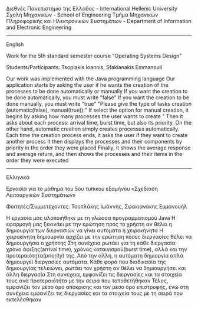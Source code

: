 Διεθνές Πανεπιστήμιο της Ελλάδος - International Hellenic University
Σχολή Μηχανικών - School of Engineering
Τμήμα Μηχανικών Πληροφορικής και Ηλεκτρονικών Συστημάτων - Department of Information and Electronic Engineering

-------------------------------
English

Work for the 5th standard semester course "Operating Systems Design"

Students/Participants: Tsoplakis Ioannis,
                       Sfakianakis Emmanouil

Our work was implemented with the Java programming language
Our application starts by asking the user if he wants the creation of the processes to be done automatically or manually
 If you want the creation to be done automatically, you must write "false"
 If you want the creation to be done manually, you must write "true"
 "Please give the type of tasks creation (automatic(false), manual(true)):"
Ιf select the option for manual creation, it begins by asking how many processes the user wants to create "
Then it asks about each process: arrival time, burst time, but also its priority.
On the other hand, automatic creation simply creates processes automatically. Each time the creation process ends, it asks the user if they want to create another process
It then displays the processes and their components by priority in the order they were placed
Finally, it shows the average response and average return, and then shows the processes and their items in the order they were executed

--------------------------------
Ελληνικά

Εργασία για το μάθημα του 5ου τυπικού εξαμήνου «Σχεδίαση Λειτουργικών Συστημάτων»

Φοιτητές/Συμμετέχοντες: Τσοπλάκης Ιωάννης,
                        Σφακιανάκης Εμμανουήλ

H εργασία μας υλοποιήθηκε με τη γλώσσα προγραμματισμού Java
H εφαρμογή μας ξεκινάει με την ερώτηση προς το χρήστη αν θέλει η δημιουργία των διεργασιών να γίνει αυτόματα ή χειροκήνητα
Η χειροκίνητη δημιουργία αρχίζει με την ερώτηση πόσες διεργασίες θέλει να δημιουργήσει ο χρήστης
          Στη συνέχεια ρωτάει για τη κάθε διεργασία: χρόνο άφιξης(arrival time), χρόνος καταιγισμού(burst time), αλλά και την προτεραιότητα(priority) της.
Aπό την άλλη, η αυτόματη δημιοργία απλά δημιουργεί διεργασίες αυτόματα. Κάθε φορά που διαδικασία της δημιουργίας τελειώνει, ρωτάει τον χρήστη αν θέλει να δημιουργήσει και άλλη διεργασία 
Στη συνέχεια, εμφανίζει τις διεργασίες και τα στοιχεία τους ανά προτεραιότητα με την σειρά που τοποθετήθηκαν 
Τέλος, εμφανίζει τον μέσο όρο απόκρισης και τον μέσο όρο επιστροφής, ενώ στη συνέχεια εμφανίζει τις διεργασίες και τα στοιχεία τους με τη σειρά που εκτελέσθηκαν
